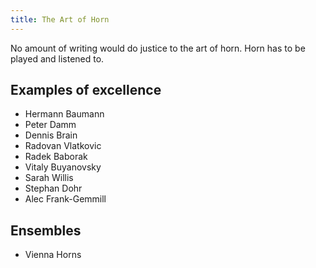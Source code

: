 ```yaml
---
title: The Art of Horn
---
```


No amount of writing would do justice to the art of horn. Horn has to be played and listened to.

## Examples of excellence

- Hermann Baumann
- Peter Damm
- Dennis Brain
- Radovan Vlatkovic
- Radek Baborak
- Vitaly Buyanovsky
- Sarah Willis
- Stephan Dohr
- Alec Frank-Gemmill


## Ensembles

- Vienna Horns
